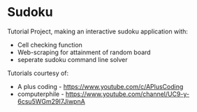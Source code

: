 # Sudoku

Tutorial Project, making an interactive sudoku application with:
* Cell checking function
* Web-scraping for attainment of random board
* seperate sudoku command line solver

Tutorials courtesy of:
* A plus coding - https://www.youtube.com/c/APlusCoding
* computerphile - https://www.youtube.com/channel/UC9-y-6csu5WGm29I7JiwpnA
